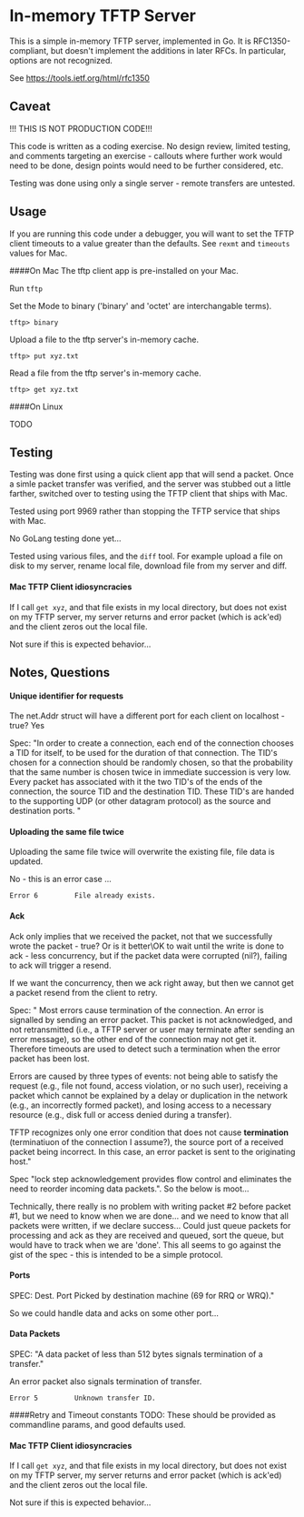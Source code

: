 In-memory TFTP Server
=====================

This is a simple in-memory TFTP server, implemented in Go.  It is
RFC1350-compliant, but doesn't implement the additions in later RFCs.  In
particular, options are not recognized.

See https://tools.ietf.org/html/rfc1350

Caveat
-----
!!! THIS IS NOT PRODUCTION CODE!!!

This code is written as a coding exercise. No design review, limited testing, and comments targeting 
an exercise - callouts where further work would need to be done, design points would need to be further
 considered, etc.
 
Testing was done using only a single server - remote transfers are untested.

Usage
-----
If you are running this code under a debugger, you will want to set the TFTP client timeouts to a value greater 
than the defaults. See ```rexmt``` and ```timeouts``` values for Mac.

####On Mac
The tftp client app is pre-installed on your Mac.

Run ```tftp```

Set the Mode to binary ('binary' and 'octet' are interchangable terms).

```tftp> binary```

Upload a file to the tftp server's in-memory cache.

```tftp> put xyz.txt```

Read a file from the tftp server's in-memory cache.

```tftp> get xyz.txt```

####On Linux

TODO

Testing
-------
Testing was done first using a quick client app that will send a packet. Once a simle packet transfer was 
verified, and the server was stubbed out a little farther, switched over to testing using the TFTP client 
that ships with Mac.

Tested using port 9969 rather than stopping the TFTP service that ships with Mac.

No GoLang testing done yet...

Tested using various files, and the ```diff``` tool. For example upload a file on disk to my server, 
rename local file, download file from my server and diff.

#### Mac TFTP Client idiosyncracies
If I call ```get xyz```, and that file exists in my local directory, but does not exist on 
my TFTP server, my server returns and error packet (which is ack'ed) and the client zeros out the local file.

Not sure if this is expected behavior...

Notes, Questions
-----
#### Unique identifier for requests
The net.Addr struct will have a different port for each client on localhost - true? Yes

Spec: "In order to create a connection, each end of the connection chooses a
          TID for itself, to be used for the duration of that connection.  The
          TID's chosen for a connection should be randomly chosen, so that the
          probability that the same number is chosen twice in immediate
          succession is very low.  Every packet has associated with it the two
          TID's of the ends of the connection, the source TID and the
          destination TID.  These TID's are handed to the supporting UDP (or
          other datagram protocol) as the source and destination ports. "

#### Uploading the same file twice
Uploading the same file twice will overwrite the existing file, file data is updated. 

No - this is an error case ...

```Error 6         File already exists.```

#### Ack
Ack only implies that we received the packet, not that we successfully wrote the packet - true? Or is it better\OK 
to wait until the write is done to ack - less concurrency, but if the packet data were corrupted (nil?), failing to ack 
will trigger a resend. 

If we want the concurrency, then we ack right away, but then we cannot get a packet resend from the client to retry.

Spec: "
Most errors cause termination of the connection.  An error is
   signalled by sending an error packet.  This packet is not
   acknowledged, and not retransmitted (i.e., a TFTP server or user may
   terminate after sending an error message), so the other end of the
   connection may not get it.  Therefore timeouts are used to detect
   such a termination when the error packet has been lost. 
    
Errors are caused by three types of events: not being able to satisfy the
   request (e.g., file not found, access violation, or no such user),
   receiving a packet which cannot be explained by a delay or
   duplication in the network (e.g., an incorrectly formed packet), and
   losing access to a necessary resource (e.g., disk full or access
   denied during a transfer).
   
TFTP recognizes only one error condition that does not cause **termination** (terminatiuon of the connection I assume?), 
the source port of a received packet 
being incorrect. In this case, an error packet is sent to the originating host."

Spec "lock step acknowledgement provides flow control and eliminates the need to reorder 
incoming data packets.". So the below is moot...

Technically, there really is no problem with writing packet #2 before packet #1, but we need to know
when we are done... and we need to know that all packets were written, if we declare success...
Could just queue packets for processing and ack as they are received and queued, sort the queue,
but would have to track when we are 'done'. This all seems to go against the gist of the spec - this is 
intended to be a simple protocol.

#### Ports
SPEC: Dest. Port      Picked by destination machine (69 for RRQ or WRQ)."

So we could handle data and acks on some other port...

#### Data Packets
SPEC: "A data packet of less than 512 bytes signals termination of a transfer."

An error packet also signals termination of transfer.

```Error 5         Unknown transfer ID.```

####Retry and Timeout constants
TODO: These should be provided as commandline params, and good defaults used.

#### Mac TFTP Client idiosyncracies
If I call ```get xyz```, and that file exists in my local directory, but does not exist on 
my TFTP server, my server returns and error packet (which is ack'ed) and the client zeros out the local file.

Not sure if this is expected behavior...






